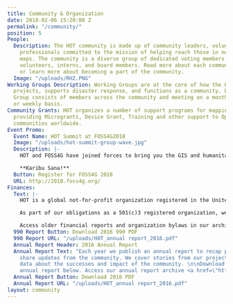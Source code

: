 ```yaml
---
title: Community & Organization
date: 2018-02-06 15:20:00 Z
permalink: "/community/"
position: 5
People:
  Description: The HOT community is made up of community leaders, volunteers, and
    professionals committed to the mission of helping reach those in need through
    maps. The community is a diverse group of dedicated voting members, staff, contractors,
    volunteers, interns, and board members. Read more about each community member
    or learn more about becoming a part of the community.
  Image: "/uploads/RH2.PNG"
Working Groups Description: Working Groups are at the core of how the HOT organizes
  projects, supports disaster response, and functions as a community. Each Working
  Group consists of members across the community and meeting on a monthly, bi-weekly,
  or weekly basis.
Community Grants: HOT organizes a number of support programs for mapping projects,
  providing Microgrants, Device Grant, Training and other support to OpenStreetMap
  communities worldwide.
Event Promo:
  Event Name: HOT Summit at FOSS4G2018
  Image: "/uploads/hot-summit-group-wave.jpg"
  Description: |-
    HOT and FOSS4G have joined forces to bring you the GIS and humanitarian mapping event of the year in Dar es Salaam, Tanzania. HOT will sponsor and lead a conference track, code sprints, field visits with the Ramani Huria mapping project, an optional two workshop days (available as an add-on to your registration) and much more!

    **Karibu Sana!**
  Button: Register for FOSS4G 2018
  URL: http://2018.foss4g.org/
Finances:
  Text: |-
    HOT is a global not-for-profit organization registered in the United States of America.

    As part of our obligations as a 501(c)3 registered organization, we make our financial filings (known as "Form 990: Return of Organization Exempt From Income Tax") available for public inspection. HOT's 2012 - 2016 returns are posted below. Any further questions can be directed to the Board of Directors, specifically the Treasurer.

    Access older financial reports and organization bylaws in our archive <a href="https://github.com/hotosm/hotosm-website/tree/gh-pages/downloads">here.</a>
  990 Report Button: Download 2016 990 PDF
  990 Report URL: "/uploads/HOT_annual report_2016.pdf"
  Annual Report Header: 2016 Annual Report
  Annual Report Text: "Each year we publish an annual report to recap projects and
    share updates from the community. We cover stories from our projects and share
    data about the successes and impact of the community. \n\nDownload our latest
    annual report below. Access our annual report archive <a href=\"https://github.com/hotosm/hotosm-website/tree/gh-pages/downloads\">here.</a>"
  Annual Report Button: Download 2016 PDF
  Annual Report URL: "/uploads/HOT_annual report_2016.pdf"
layout: community
---
```


